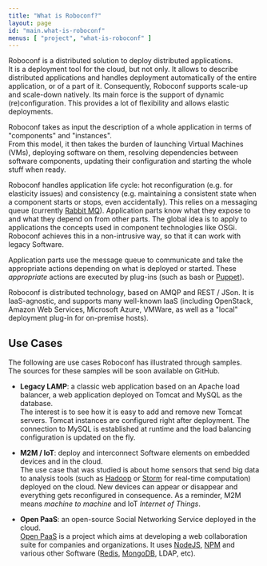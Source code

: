 ```yaml
---
title: "What is Roboconf?"
layout: page
id: "main.what-is-roboconf"
menus: [ "project", "what-is-roboconf" ]
---
```


Roboconf is a distributed solution to deploy distributed applications.  
It is a deployment tool for the cloud, but not only. It allows to describe distributed applications
and handles deployment automatically of the entire application, or of a part of it. Consequently, Roboconf supports scale-up
and scale-down natively. Its main force is the support of dynamic (re)configuration. This provides a lot of flexibility and 
allows elastic deployments.

Roboconf takes as input the description of a whole application in terms of "components" and "instances".  
From this model, it then takes the burden of launching Virtual Machines (VMs), deploying software on them, resolving dependencies 
between software components, updating their configuration and starting the whole stuff when ready.

Roboconf handles application life cycle: hot reconfiguration (e.g. for elasticity issues) and consistency 
(e.g. maintaining a consistent state when a component starts or stops, even accidentally). This relies on a messaging queue 
(currently [Rabbit MQ](https://www.rabbitmq.com)). Application parts know what they expose to and what they depend on from other parts.
The global idea is to apply to applications the concepts used in component technologies like OSGi. Roboconf achieves this in a non-intrusive
way, so that it can work with legacy Software.

Application parts use the message queue to communicate and take the appropriate actions depending on what is deployed or started.
These *appropriate* actions are executed by plug-ins (such as bash or [Puppet](http://puppetlabs.com)). 

Roboconf is distributed technology, based on AMQP 
and REST / JSon. It is IaaS-agnostic, and supports many well-known IaaS (including OpenStack, Amazon Web Services, Microsoft Azure, VMWare, 
as well as a "local" deployment plug-in for on-premise hosts).

## Use Cases

The following are use cases Roboconf has illustrated through samples.  
The sources for these samples will be soon available on GitHub.

* **Legacy LAMP**: a classic web application based on an Apache load balancer, a web application deployed on Tomcat and MySQL as the database.  
The interest is to see how it is easy to add and remove new Tomcat servers. Tomcat instances are configured right after deployment. The connection
to MySQL is established at runtime and the load balancing configuration is updated on the fly.

* **M2M / IoT**: deploy and interconnect Software elements on embedded devices and in the cloud.  
The use case that was studied is about home sensors that send big data to analysis tools (such as [Hadoop](http://hadoop.apache.org/) or 
[Storm](http://storm.incubator.apache.org/) for real-time computation) deployed on the cloud. New devices can appear
or disappear and everything gets reconfigured in consequence. As a reminder, M2M means *machine to machine* and IoT *Internet of Things*.

* **Open PaaS**: an open-source Social Networking Service deployed in the cloud.  
[Open PaaS](http://open-paas.org) is a project which aims at developing a web collaboration suite for companies and organizations. 
It uses [NodeJS](http://nodejs.org/), [NPM](http://www.npmjs.org/) and various other Software ([Redis](http://redis.io/), [MongoDB](http://www.mongodb.org/), LDAP, etc).
